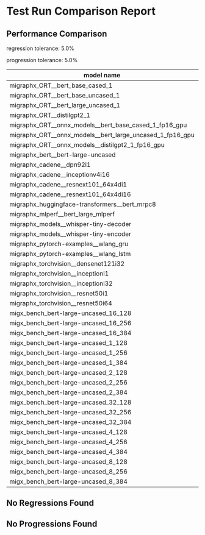 # Test Run Comparison Report

## Performance Comparison

regression tolerance: 5.0%

progression tolerance: 5.0%

|model name|exit_status|analysis|old_time_ms|new_time_ms|change_ms|percent_change|
|---|---|---|---|---|---|---|
|migraphx_ORT__bert_base_cased_1|PASS|within tol|99.8443|99.5957|-0.2486|-0.25%|
|migraphx_ORT__bert_base_uncased_1|PASS|within tol|99.2178|99.3376|0.1198|0.12%|
|migraphx_ORT__bert_large_uncased_1|PASS|within tol|500.5103|503.7741|3.2638|0.65%|
|migraphx_ORT__distilgpt2_1|PASS|progression|85.2172|53.8292|-31.388|-36.83%|
|migraphx_ORT__onnx_models__bert_base_cased_1_fp16_gpu|Numerics|within tol|61.4774|61.5457|0.0683|0.11%|
|migraphx_ORT__onnx_models__bert_large_uncased_1_fp16_gpu|Numerics|within tol|291.0747|292.0837|1.009|0.35%|
|migraphx_ORT__onnx_models__distilgpt2_1_fp16_gpu|Numerics|within tol|31.3408|31.6744|0.3336|1.06%|
|migraphx_bert__bert-large-uncased|PASS|within tol|19.2747|19.2836|0.0089|0.05%|
|migraphx_cadene__dpn92i1|Numerics|within tol|42.7938|42.4786|-0.3152|-0.74%|
|migraphx_cadene__inceptionv4i16|PASS|within tol|148.616|148.2945|-0.3215|-0.22%|
|migraphx_cadene__resnext101_64x4di1|Numerics|within tol|116.1346|114.2682|-1.8664|-1.61%|
|migraphx_cadene__resnext101_64x4di16|Numerics|within tol|365.6439|363.6455|-1.9983|-0.55%|
|migraphx_huggingface-transformers__bert_mrpc8|PASS|progression|8.1549|7.1891|-0.9658|-11.84%|
|migraphx_mlperf__bert_large_mlperf|Numerics|progression|148.619|24.0763|-124.5427|-83.8%|
|migraphx_models__whisper-tiny-decoder|PASS|within tol|33.731|33.5085|-0.2226|-0.66%|
|migraphx_models__whisper-tiny-encoder|Numerics|within tol|147.6949|142.5852|-5.1097|-3.46%|
|migraphx_pytorch-examples__wlang_gru|PASS|regression|15.8195|19.4321|3.6127|22.84%|
|migraphx_pytorch-examples__wlang_lstm|PASS|regression|5.2548|6.8494|1.5946|30.35%|
|migraphx_torchvision__densenet121i32|Numerics|within tol|75.2884|76.0998|0.8113|1.08%|
|migraphx_torchvision__inceptioni1|PASS|within tol|39.7221|39.7121|-0.01|-0.03%|
|migraphx_torchvision__inceptioni32|PASS|within tol|98.9563|98.7626|-0.1937|-0.2%|
|migraphx_torchvision__resnet50i1|Numerics|within tol|11.3541|11.388|0.0339|0.3%|
|migraphx_torchvision__resnet50i64|Numerics|within tol|189.4188|189.244|-0.1748|-0.09%|
|migx_bench_bert-large-uncased_16_128|PASS|regression|35.5303|77.6146|42.0844|118.45%|
|migx_bench_bert-large-uncased_16_256|PASS|regression|58.5936|88.5762|29.9826|51.17%|
|migx_bench_bert-large-uncased_16_384|Numerics|within tol|79.5476|82.151|2.6035|3.27%|
|migx_bench_bert-large-uncased_1_128|PASS|within tol|13.093|13.061|-0.0319|-0.24%|
|migx_bench_bert-large-uncased_1_256|PASS|within tol|13.2919|13.5644|0.2725|2.05%|
|migx_bench_bert-large-uncased_1_384|PASS|regression|19.4286|20.515|1.0865|5.59%|
|migx_bench_bert-large-uncased_2_128|PASS|within tol|12.6576|12.7175|0.06|0.47%|
|migx_bench_bert-large-uncased_2_256|PASS|within tol|13.2071|13.2993|0.0922|0.7%|
|migx_bench_bert-large-uncased_2_384|PASS|regression|21.7385|23.5061|1.7677|8.13%|
|migx_bench_bert-large-uncased_32_128|PASS|regression|71.0698|1980.4001|1909.3302|2686.56%|
|migx_bench_bert-large-uncased_32_256|PASS|regression|111.277|141.9861|30.7092|27.6%|
|migx_bench_bert-large-uncased_32_384|Numerics|regression|157.359|200.5577|43.1987|27.45%|
|migx_bench_bert-large-uncased_4_128|PASS|within tol|14.2724|14.4664|0.1941|1.36%|
|migx_bench_bert-large-uncased_4_256|PASS|within tol|17.7996|17.6733|-0.1263|-0.71%|
|migx_bench_bert-large-uncased_4_384|PASS|regression|26.7864|46.0615|19.2752|71.96%|
|migx_bench_bert-large-uncased_8_128|PASS|within tol|20.2909|20.388|0.0971|0.48%|
|migx_bench_bert-large-uncased_8_256|PASS|progression|38.3851|29.9311|-8.454|-22.02%|
|migx_bench_bert-large-uncased_8_384|PASS|regression|43.6054|46.8497|3.2444|7.44%|

## No Regressions Found

## No Progressions Found

